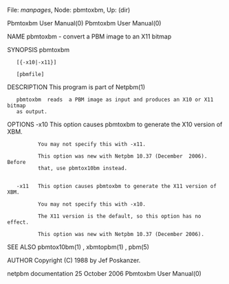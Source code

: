 File: *manpages*,  Node: pbmtoxbm,  Up: (dir)

Pbmtoxbm User Manual(0)                                Pbmtoxbm User Manual(0)



NAME
       pbmtoxbm - convert a PBM image to an X11 bitmap


SYNOPSIS
       pbmtoxbm

       [{-x10|-x11}]

       [pbmfile]


DESCRIPTION
       This program is part of Netpbm(1)

       pbmtoxbm  reads  a PBM image as input and produces an X10 or X11 bitmap
       as output.



OPTIONS
       -x10   This option causes pbmtoxbm to generate the X10 version of XBM.

              You may not specify this with -x11.

              This option was new with Netpbm 10.37 (December  2006).   Before
              that, use pbmtox10bm instead.


       -x11   This option causes pbmtoxbm to generate the X11 version of XBM.

              You may not specify this with -x10.

              The X11 version is the default, so this option has no effect.

              This option was new with Netpbm 10.37 (December 2006).




SEE ALSO
       pbmtox10bm(1) , xbmtopbm(1) , pbm(5)



AUTHOR
       Copyright (C) 1988 by Jef Poskanzer.



netpbm documentation            25 October 2006        Pbmtoxbm User Manual(0)
